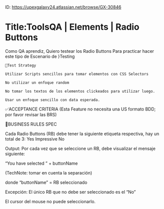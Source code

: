 ID: https://upexgalaxy24.atlassian.net/browse/GX-30846

# Title:ToolsQA | Elements | Radio Buttons

Como QA aprendiz, Quiero testear los Radio Buttons Para practicar hacer este tipo de Escenario de }Testing

```
🧪Test Strategy

Utilizar Scripts sencillos para tomar elementos con CSS Selectors

No utilizar un enfoque random

No tomar los textos de los elementos clickeados para utilizar luego.

Usar un enfoque sencillo con data esperada.
```

✅ACCEPTANCE CRITERIA (Esta Feature no necesita una US formato BDD; por favor revisar las BRS)

🚩BUSINESS RULES SPEC

Cada Radio Buttons (RB) debe tener la siguiente etiqueta respectiva, hay un total de 3: Yes Impressive No

Output: Por cada vez que se seleccione un RB, debe visualizar el mensaje siguiente:

“You have selected ” + buttonName

(TechNote: tomar en cuenta la separación)

donde “buttonName” = RB seleccionado

Excepción: El único RB que no debe ser seleccionado es el “No”

El cursor del mouse no puede seleccionarlo.
